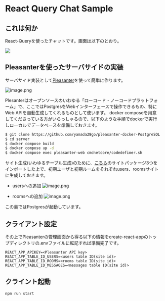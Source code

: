 # React Query Chat Sample

## これは何か

React-Queryを使ったチャットです。画面は以下のとおり。

<img src="https://camo.qiitausercontent.com/ec77b7d4c9cc16cc7384a2187e296fbff9987c46/68747470733a2f2f71696974612d696d6167652d73746f72652e73332e61702d6e6f727468656173742d312e616d617a6f6e6177732e636f6d2f302f393937392f61303932626638642d373366622d316363352d363033642d6661623236393435653965332e706e67"/>

## Pleasanterを使ったサーバサイドの実装

サーバサイド実装として[Pleasanter](https://github.com/Implem/Implem.Pleasanter)を使って簡単に作ります。

![image.png](https://qiita-image-store.s3.ap-northeast-1.amazonaws.com/0/9979/69d5250c-750d-9ba9-cbca-527db951c0fc.png)

Plesanterはオープンソースのいわゆる「ローコード・ノーコードプラットフォーム」で、ここではPostgresをWebインターフェースで操作できるもの、特にWeb APIを自動生成してくれるものとして使います。
docker composeを用意してくださっている方がいらっしゃるので、以下のような手順でdockerで実行しローカルでデータベースを準備しておきます。

```bash
$ git clone https://github.com/yamada28go/pleasanter-docker-PostgreSQL server
$ cd server
$ docker compose build
$ docker compose up -d 
$ docker compose exec pleasanter-web cmdnetcore/codedefiner.sh
```

サイト生成(いわゆるテーブル生成)のために、[こちら](https://github.com/uehaj/react-query-chat/tree/master/schema)のサイトパッケージ3つをインポートした上で、初期ユーザと初期ルームをそれぞれusers、roomsサイトに生成しておきます。

- usersへの追加 ![image.png](https://qiita-image-store.s3.ap-northeast-1.amazonaws.com/0/9979/32eb8907-0788-39aa-5fa1-659c267ed321.png)

- roomsへの追加 ![image.png](https://qiita-image-store.s3.ap-northeast-1.amazonaws.com/0/9979/fa72d2da-f2c7-0258-ae77-ebb24137a23f.png)

この裏ではPostgresが起動しています。

## クライアント設定

その上でPleasanterの管理画面から得る以下の情報をcreate-react-appのトップディレクトリの.envファイルに転記すれば準備完了です。

```env
REACT_APP_APIKEY=<Pleasanter API key>
REACT_APP_TABLE_ID_USERS=<users table ID(site id)>
REACT_APP_TABLE_ID_ROOMS=<rooms table ID(site id)>
REACT_APP_TABLE_ID_MESSAGES=<messages table ID(site id)>
```

## クライント起動

```
npm run start
```

